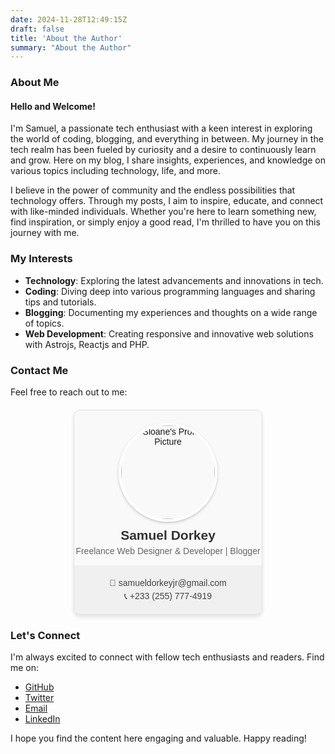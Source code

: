 ```yaml
---
date: 2024-11-28T12:49:15Z
draft: false
title: 'About the Author'
summary: "About the Author"
---
```


### About Me

#### Hello and Welcome!

I'm Samuel, a passionate tech enthusiast with a keen interest in exploring the world of coding, blogging, and everything in between. My journey in the tech realm has been fueled by curiosity and a desire to continuously learn and grow. Here on my blog, I share insights, experiences, and knowledge on various topics including technology, life, and more.

I believe in the power of community and the endless possibilities that technology offers. Through my posts, I aim to inspire, educate, and connect with like-minded individuals. Whether you're here to learn something new, find inspiration, or simply enjoy a good read, I'm thrilled to have you on this journey with me.

### My Interests
- **Technology**: Exploring the latest advancements and innovations in tech.
- **Coding**: Diving deep into various programming languages and sharing tips and tutorials.
- **Blogging**: Documenting my experiences and thoughts on a wide range of topics.
- **Web Development**: Creating responsive and innovative web solutions with Astrojs, Reactjs and PHP.

### Contact Me
Feel free to reach out to me:


<div style="width: 300px; background-color: #f9f9f9; border-radius: 10px; box-shadow: 0 4px 6px rgba(0,0,0,0.1); overflow: hidden; font-family: Arial, sans-serif; margin: 20px auto; text-align: center; border: 1px solid #e0e0e0;">
    <img src="/images/profile-pic.png" alt="Sloane's Profile Picture" style="width: 150px; height: 150px; border-radius: 50%; object-fit: cover; margin: 20px auto 10px; display: block; border: 4px solid white; box-shadow: 0 2px 4px rgba(0,0,0,0.2);">
    <div style="font-size: 1.5em; font-weight: bold; margin: 10px 0 5px; color: #333;">Samuel Dorkey</div>
    <div style="color: #666; margin-bottom: 15px;">Freelance Web Designer & Developer | Blogger</div>
    <div style="background-color: #f0f0f0; padding: 15px;">
        <p style="margin: 5px 0; color: #444;">📧 samueldorkeyjr@gmail.com</p>
        <p style="margin: 5px 0; color: #444;">📞 +233 (255) 777-4919</p>
    </div>
</div>


### Let's Connect
I'm always excited to connect with fellow tech enthusiasts and readers. Find me on:
- [GitHub](https://github.com/Sloane-J)
- [Twitter](https://twitter.com/sloanejnr)
- [Email](mailto:samueldorkeyjr@gmail.com.com)
- [LinkedIn](https://www.linkedin.com/in/samuel-dorkey-9a88901bb/)


I hope you find the content here engaging and valuable. Happy reading!